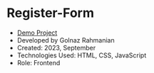 # Register-Form

- [Demo Project](https://golnazrahmanian.github.io/Register-Form)
- Developed by Golnaz Rahmanian
- Created: 2023, September
- Technologies Used: HTML, CSS, JavaScript
- Role: Frontend
